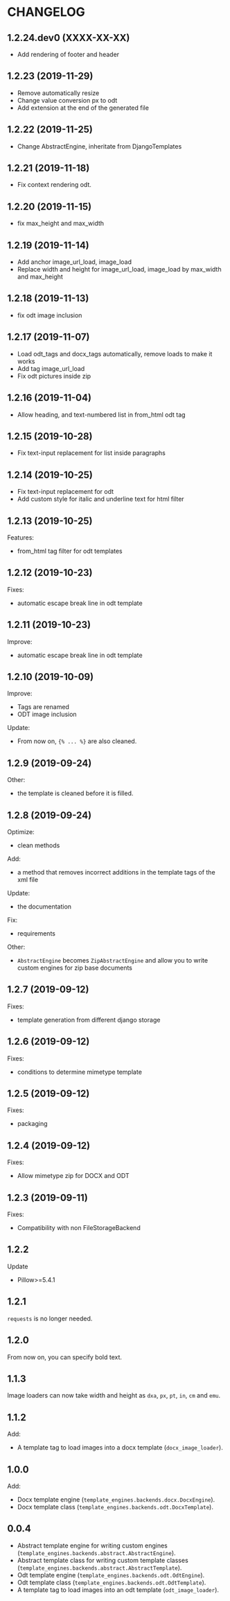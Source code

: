 # CHANGELOG

1.2.24.dev0     (XXXX-XX-XX)
----------------------------

* Add rendering of footer and header


1.2.23          (2019-11-29)
----------------------------

* Remove automatically resize
* Change value conversion px to odt
* Add extension at the end of the generated file


1.2.22          (2019-11-25)
----------------------------

* Change AbstractEngine, inheritate from DjangoTemplates

1.2.21          (2019-11-18)
----------------------------

* Fix context rendering odt.

1.2.20          (2019-11-15)
----------------------------

* fix max_height and max_width


1.2.19          (2019-11-14)
----------------------------

* Add anchor image_url_load, image_load
* Replace width and height for image_url_load, image_load by max_width and max_height


1.2.18          (2019-11-13)
----------------------------

* fix odt image inclusion


1.2.17          (2019-11-07)
----------------------------

* Load odt_tags and docx_tags automatically, remove loads to make it works
* Add tag image_url_load
* Fix odt pictures inside zip


1.2.16          (2019-11-04)
----------------------------

* Allow heading, and text-numbered list in from_html odt tag


1.2.15          (2019-10-28)
----------------------------

* Fix text-input replacement for list inside paragraphs


1.2.14          (2019-10-25)
----------------------------

* Fix text-input replacement for odt
* Add custom style for italic and underline text for html filter


1.2.13      (2019-10-25)
------------------------

Features:

* from_html tag filter for odt templates


1.2.12      (2019-10-23)
------------------------

Fixes:

* automatic escape break line in odt template


1.2.11      (2019-10-23)
------------------------

Improve:

* automatic escape break line in odt template


1.2.10      (2019-10-09)
------------------------

Improve:

* Tags are renamed
* ODT image inclusion


Update:
 * From now on, ``{% ... %}`` are also cleaned.

1.2.9       (2019-09-24)
------------------------

Other:
 * the template is cleaned before it is filled.

1.2.8       (2019-09-24)
------------------------

Optimize:
 * clean methods

Add:
 * a method that removes incorrect additions in the template tags of the xml file

Update:
 * the documentation

Fix:
 * requirements

Other:
 * ``AbstractEngine`` becomes ``ZipAbstractEngine`` and allow you to write
   custom engines for zip base documents

1.2.7       (2019-09-12)
------------------------

Fixes:
 * template generation from different django storage

1.2.6       (2019-09-12)
------------------------

Fixes:
 * conditions to determine mimetype template


1.2.5       (2019-09-12)
------------------------

Fixes:
 * packaging
 

1.2.4       (2019-09-12)
------------------------

Fixes:
 * Allow mimetype zip for DOCX and ODT

1.2.3       (2019-09-11)
------------------------

Fixes:
 * Compatibility with non FileStorageBackend

1.2.2
-----

Update
* Pillow>=5.4.1

1.2.1
-----

`requests` is no longer needed.

1.2.0
-----

From now on, you can specify bold text.

1.1.3
-----
Image loaders can now take width and height as `dxa`, `px`, `pt`, `in`, `cm`
and `emu`.

1.1.2
-----

Add:

* A template tag to load images into a docx template (`docx_image_loader`).

1.0.0
-----

Add:

* Docx template engine (`template_engines.backends.docx.DocxEngine`).
* Docx template class (`template_engines.backends.odt.DocxTemplate`).

0.0.4
-----

* Abstract template engine for writing custom engines
  (`template_engines.backends.abstract.AbstractEngine`).
* Abstract template class for writing custom template classes
  (`template_engines.backends.abstract.AbstractTemplate`).
* Odt template engine (`template_engines.backends.odt.OdtEngine`).
* Odt template class (`template_engines.backends.odt.OdtTemplate`).
* A template tag to load images into an odt template (`odt_image_loader`).
